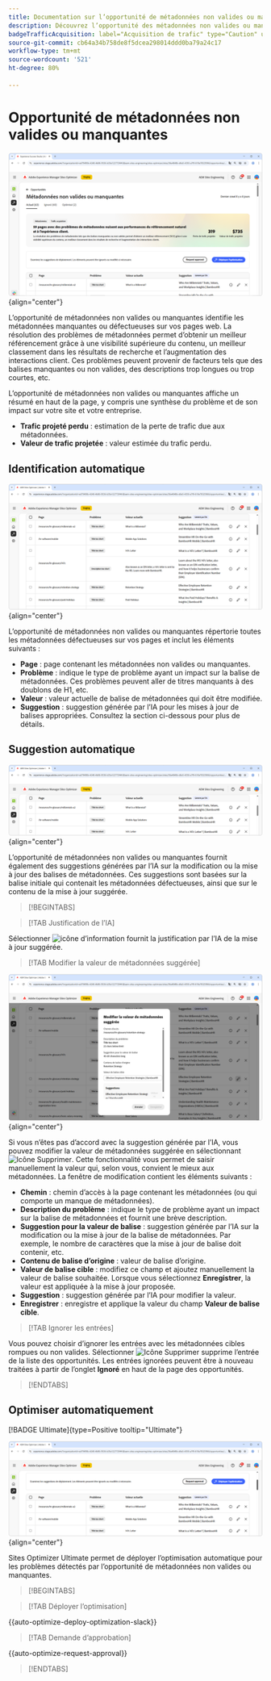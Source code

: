 ```yaml
---
title: Documentation sur l’opportunité de métadonnées non valides ou manquantes
description: Découvrez l’opportunité des métadonnées non valides ou manquantes et comment l’utiliser pour améliorer l’acquisition du trafic.
badgeTrafficAcquisition: label="Acquisition de trafic" type="Caution" url="../../opportunity-types/traffic-acquisition.md" tooltip="Acquisition de trafic"
source-git-commit: cb64a34b758de8f5dcea298014ddd0ba79a24c17
workflow-type: tm+mt
source-wordcount: '521'
ht-degree: 80%

---
```



# Opportunité de métadonnées non valides ou manquantes

![Opportunité de métadonnées non valides ou manquantes](./assets/missing-or-invalid-metadata/hero.png){align="center"}

L’opportunité de métadonnées non valides ou manquantes identifie les métadonnées manquantes ou défectueuses sur vos pages web. La résolution des problèmes de métadonnées permet d’obtenir un meilleur référencement grâce à une visibilité supérieure du contenu, un meilleur classement dans les résultats de recherche et l’augmentation des interactions client. Ces problèmes peuvent provenir de facteurs tels que des balises manquantes ou non valides, des descriptions trop longues ou trop courtes, etc.

L’opportunité de métadonnées non valides ou manquantes affiche un résumé en haut de la page, y compris une synthèse du problème et de son impact sur votre site et votre entreprise.

* **Trafic projeté perdu** : estimation de la perte de trafic due aux métadonnées.
* **Valeur de trafic projetée** : valeur estimée du trafic perdu.

## Identification automatique

![Identification automatique des métadonnées non valides ou manquantes](./assets/missing-or-invalid-metadata/auto-identify.png){align="center"}

L’opportunité de métadonnées non valides ou manquantes répertorie toutes les métadonnées défectueuses sur vos pages et inclut les éléments suivants :

* **Page** : page contenant les métadonnées non valides ou manquantes.
* **Problème** : indique le type de problème ayant un impact sur la balise de métadonnées. Ces problèmes peuvent aller de titres manquants à des doublons de H1, etc.
* **Valeur** : valeur actuelle de balise de métadonnées qui doit être modifiée.
* **Suggestion** : suggestion générée par l’IA pour les mises à jour de balises appropriées. Consultez la section ci-dessous pour plus de détails.

## Suggestion automatique

![Suggestion automatique des métadonnées non valides ou manquantes](./assets/missing-or-invalid-metadata/auto-suggest.png){align="center"}

L’opportunité de métadonnées non valides ou manquantes fournit également des suggestions générées par l’IA sur la modification ou la mise à jour des balises de métadonnées. Ces suggestions sont basées sur la balise initiale qui contenait les métadonnées défectueuses, ainsi que sur le contenu de la mise à jour suggérée.

>[!BEGINTABS]

>[!TAB Justification de l’IA]

Sélectionner ![icône d’information](https://spectrum.adobe.com/static/icons/workflow_18/Smock_InfoOutline_18_N.svg) fournit la justification par l’IA de la mise à jour suggérée.

>[!TAB Modifier la valeur de métadonnées suggérée]

![Modifier les métadonnées non valides ou manquantes suggérées](./assets/missing-or-invalid-metadata/edit-suggested-metadata-value.png){align="center"}

Si vous n’êtes pas d’accord avec la suggestion générée par l’IA, vous pouvez modifier la valeur de métadonnées suggérée en sélectionnant ![Icône Supprimer](https://spectrum.adobe.com/static/icons/ui_18/CrossSize500.svg). Cette fonctionnalité vous permet de saisir manuellement la valeur qui, selon vous, convient le mieux aux métadonnées. La fenêtre de modification contient les éléments suivants :

* **Chemin** : chemin d’accès à la page contenant les métadonnées (ou qui comporte un manque de métadonnées).
* **Description du problème** : indique le type de problème ayant un impact sur la balise de métadonnées et fournit une brève description.
* **Suggestion pour la valeur de balise** : suggestion générée par l’IA sur la modification ou la mise à jour de la balise de métadonnées. Par exemple, le nombre de caractères que la mise à jour de balise doit contenir, etc.
* **Contenu de balise d’origine** : valeur de balise d’origine.
* **Valeur de balise cible** : modifiez ce champ et ajoutez manuellement la valeur de balise souhaitée. Lorsque vous sélectionnez **Enregistrer**, la valeur est appliquée à la mise à jour proposée.
* **Suggestion** : suggestion générée par l’IA pour modifier la valeur.
* **Enregistrer** : enregistre et applique la valeur du champ **Valeur de balise cible**.

>[!TAB Ignorer les entrées]

Vous pouvez choisir d’ignorer les entrées avec les métadonnées cibles rompues ou non valides. Sélectionner ![Icône Supprimer](https://spectrum.adobe.com/static/icons/ui_18/CrossSize500.svg) supprime l’entrée de la liste des opportunités. Les entrées ignorées peuvent être à nouveau traitées à partir de l’onglet **Ignoré** en haut de la page des opportunités.

>[!ENDTABS]

## Optimiser automatiquement

[!BADGE Ultimate]{type=Positive tooltip="Ultimate"}

![Optimisation automatique des métadonnées non valides ou manquantes](./assets/missing-or-invalid-metadata/auto-optimize.png){align="center"}

Sites Optimizer Ultimate permet de déployer l’optimisation automatique pour les problèmes détectés par l’opportunité de métadonnées non valides ou manquantes. <!--- TBD-need more in-depth and opportunity specific information here. What does the auto-optimization do?-->

>[!BEGINTABS]

>[!TAB Déployer l’optimisation]

{{auto-optimize-deploy-optimization-slack}}

>[!TAB Demande d’approbation]

{{auto-optimize-request-approval}}

>[!ENDTABS]
